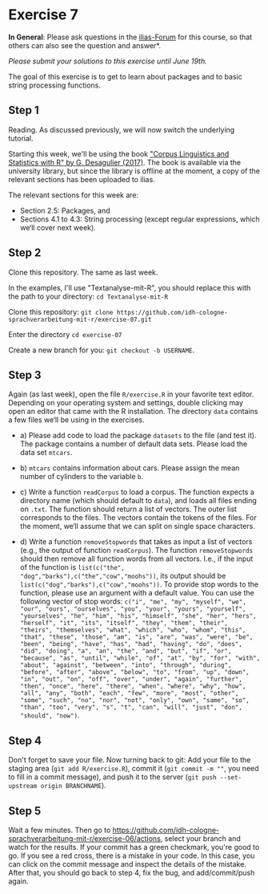 # Exercise 7

**In General**: Please ask questions in the [ilias-Forum](https://www.ilias.uni-koeln.de/ilias/goto_uk_frm_3270419.html) for this course, so that others can also see the question and answer*.

*Please submit your solutions to this exercise until June 19th.*

The goal of this exercise is to get to learn about packages and to basic string processing functions.

## Step 1

Reading. As discussed previously, we will now switch the underlying tutorial.

Starting this week, we'll be using the book ["Corpus Linguistics and Statistics with R" by G. Desagulier (2017)](https://www.springer.com/gp/book/9783319645704). The book is available via the university library, but since the library is offline at the moment, a copy of the relevant sections has been uploaded to ilias.

The relevant sections for this week are:

- Section 2.5: Packages, and
- Sections 4.1 to 4.3: String processing (except regular expressions, which we‘ll cover next week).

## Step 2

Clone this repository. The same as last week.

In the examples, I'll use "Textanalyse-mit-R", you should replace this with the path to your directory: `cd Textanalyse-mit-R`

Clone this repository: `git clone https://github.com/idh-cologne-sprachverarbeitung-mit-r/exercise-07.git`

Enter the directory `cd exercise-07`

Create a new branch for you: `git checkout -b USERNAME`.

## Step 3
Again (as last week), open the file `R/exercise.R` in your favorite text editor. Depending on your operating system and settings, double clicking may open an editor that came with the R installation. The directory `data` contains a few files we‘ll be using in the exercises.

- a) Please add code to load the package `datasets` to the file (and test it). The package contains a number of default data sets. Please load the data set `mtcars`. 
- b) `mtcars` contains information about cars. Please assign the mean number of cylinders to the variable `b`.

- c) Write a function `readCorpus` to load a corpus. The function expects a directory name (which should default to `data`), and loads all files ending on `.txt`. The function should return a list of vectors. The outer list corresponds to the files. The vectors contain the tokens of the files. For the moment, we‘ll assume that we can split on single space characters. 

- d) Write a function `removeStopwords` that takes as input a list of vectors (e.g., the output of function `readCorpus`). The function `removeStopwords` should then remove all function words from all vectors. I.e., if the input of the function is `list(c("the", "dog","barks"),c("the","cow","moohs"))`, its output should be  `list(c("dog","barks"),c("cow","moohs"))`. To provide stop words to the function, please use an argument with a default value. You can use the following vector of stop words: `c("i", "me", "my", "myself", "we", "our", "ours", "ourselves", "you", "your", "yours", "yourself", "yourselves", "he", "him", "his", "himself", "she", "her", "hers", "herself", "it", "its", "itself", "they", "them", "their", "theirs", "themselves", "what", "which", "who", "whom", "this", "that", "these", "those", "am", "is", "are", "was", "were", "be", "been", "being", "have", "has", "had", "having", "do", "does", "did", "doing", "a", "an", "the", "and", "but", "if", "or", "because", "as", "until", "while", "of", "at", "by", "for", "with", "about", "against", "between", "into", "through", "during", "before", "after", "above", "below", "to", "from", "up", "down", "in", "out", "on", "off", "over", "under", "again", "further", "then", "once", "here", "there", "when", "where", "why", "how", "all", "any", "both", "each", "few", "more", "most", "other", "some", "such", "no", "nor", "not", "only", "own", "same", "so", "than", "too", "very", "s", "t", "can", "will", "just", "don", "should", "now")`.




## Step 4
Don't forget to save your file.
Now turning back to git: Add your file to the staging area (`git add R/exercise.R`), commit it (`git commit -m ""`, you need to fill in a commit message), and push it to the server (`git push --set-upstream origin BRANCHNAME`).

## Step 5

Wait a few minutes. Then go to https://github.com/idh-cologne-sprachverarbeitung-mit-r/exercise-06/actions, select your branch and watch for the results. If your commit has a green checkmark, you're good to go. If you see a red cross, there is a mistake in your code. In this case, you can click on the commit message and inspect the details of the mistake. After that, you should go back to step 4, fix the bug, and add/commit/push again.
